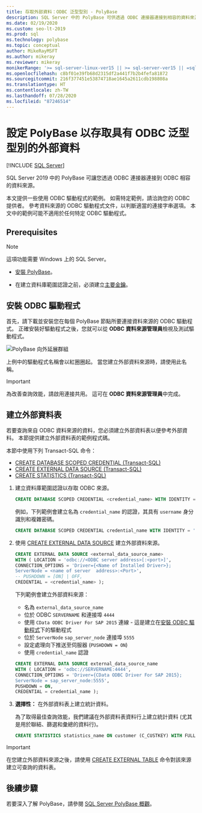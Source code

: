 ```yaml
---
title: 存取外部資料：ODBC 泛型型別 - PolyBase
description: SQL Server 中的 PolyBase 可供透過 ODBC 連接器連接到相容的資料來源。 安裝 ODBC 驅動程式並建立外部資料表。
ms.date: 02/19/2020
ms.custom: seo-lt-2019
ms.prod: sql
ms.technology: polybase
ms.topic: conceptual
author: MikeRayMSFT
ms.author: mikeray
ms.reviewer: mikeray
monikerRange: '>= sql-server-linux-ver15 || >= sql-server-ver15 || =sqlallproducts-allversions'
ms.openlocfilehash: c8bf01e39fb68d2315df2a441f7b2b4fefa81872
ms.sourcegitcommit: 216f377451e53874718ae1645a2611cdb198808a
ms.translationtype: HT
ms.contentlocale: zh-TW
ms.lasthandoff: 07/28/2020
ms.locfileid: "87246514"
---
```

# <a name="configure-polybase-to-access-external-data-with-odbc-generic-types"></a>設定 PolyBase 以存取具有 ODBC 泛型型別的外部資料

 [!INCLUDE [SQL Server](../../includes/applies-to-version/sqlserver.md)]

SQL Server 2019 中的 PolyBase 可讓您透過 ODBC 連接器連接到 ODBC 相容的資料來源。

本文提供一些使用 ODBC 驅動程式的範例。 如需特定範例，請洽詢您的 ODBC 提供者。 參考資料來源的 ODBC 驅動程式文件，以判斷適當的連接字串選項。 本文中的範例可能不適用於任何特定 ODBC 驅動程式。

## <a name="prerequisites"></a>Prerequisites

>[!NOTE]
>這項功能需要 Windows 上的 SQL Server。

* [安裝 PolyBase](polybase-installation.md)。

* 在建立資料庫範圍認證之前，必須建立[主要金鑰](../../t-sql/statements/create-master-key-transact-sql.md)。

## <a name="install-the-odbc-driver"></a>安裝 ODBC 驅動程式

首先，請下載並安裝您在每個 PolyBase 節點所要連接資料來源的 ODBC 驅動程式。 正確安裝好驅動程式之後，您就可以從 **ODBC 資料來源管理員**檢視及測試驅動程式。

![PolyBase 向外延展群組](../../relational-databases/polybase/media/polybase-odbc-admin.png) 

上例中的驅動程式名稱會以紅圈圈起。 當您建立外部資料來源時，請使用此名稱。

> [!IMPORTANT]
> 為改善查詢效能，請啟用連接共用。 這可在 **ODBC 資料來源管理員**中完成。

## <a name="create-an-external-table"></a>建立外部資料表

若要查詢來自 ODBC 資料來源的資料，您必須建立外部資料表以便參考外部資料。 本節提供建立外部資料表的範例程式碼。

本節中使用下列 Transact-SQL 命令：

* [CREATE DATABASE SCOPED CREDENTIAL (Transact-SQL)](../../t-sql/statements/create-database-scoped-credential-transact-sql.md)
* [CREATE EXTERNAL DATA SOURCE (Transact-SQL)](../../t-sql/statements/create-external-data-source-transact-sql.md) 
* [CREATE STATISTICS (Transact-SQL)](../../t-sql/statements/create-statistics-transact-sql.md)

1. 建立資料庫範圍認證以存取 ODBC 來源。

    ```sql
    CREATE DATABASE SCOPED CREDENTIAL <credential_name> WITH IDENTITY = '<username>', Secret = '<password>';
    ```

    例如，下列範例會建立名為 `credential_name` 的認證，其具有 `username` 身分識別和複雜密碼。

    ```sql
    CREATE DATABASE SCOPED CREDENTIAL credential_name WITH IDENTITY = 'username', Secret = 'BycA4ZjrE#*2W%!';
    ```

1. 使用 [CREATE EXTERNAL DATA SOURCE](../../t-sql/statements/create-external-data-source-transact-sql.md) 建立外部資料來源。

    ```sql
    CREATE EXTERNAL DATA SOURCE <external_data_source_name>
    WITH ( LOCATION = 'odbc://<ODBC server address>[:<port>]',
    CONNECTION_OPTIONS = 'Driver={<Name of Installed Driver>};
    ServerNode = <name of server  address>:<Port>',
    -- PUSHDOWN = [ON] | OFF,
    CREDENTIAL = <credential_name> );
    ```

    下列範例會建立外部資料來源：
    * 名為 `external_data_source_name`
    * 位於 ODBC `SERVERNAME` 和連接埠 `4444`
    * 使用 `CData ODBC Driver For SAP 2015` 連線 - 這是建立在[安裝 ODBC 驅動程式](#install-the-odbc-driver)下的驅動程式
    * 位於 `ServerNode` `sap_server_node` 連接埠 `5555`
    * 設定處理向下推送至伺服器 (`PUSHDOWN = ON`)
    * 使用 `credential_name` 認證

    ```sql
    CREATE EXTERNAL DATA SOURCE external_data_source_name
    WITH ( LOCATION = 'odbc://SERVERNAME:4444',
    CONNECTION_OPTIONS = 'Driver={CData ODBC Driver For SAP 2015};
    ServerNode = sap_server_node:5555',
    PUSHDOWN = ON,
    CREDENTIAL = credential_name );
    ```

1. **選擇性：** 在外部資料表上建立統計資料。

    為了取得最佳查詢效能，我們建議在外部資料表資料行上建立統計資料 (尤其是用於聯結、篩選和彙總的資料行)。

    ```sql
    CREATE STATISTICS statistics_name ON customer (C_CUSTKEY) WITH FULLSCAN; 
    ```

>[!IMPORTANT]
>在您建立外部資料來源之後，請使用 [CREATE EXTERNAL TABLE](../../t-sql/statements/create-external-table-transact-sql.md) 命令對該來源建立可查詢的資料表。

## <a name="next-steps"></a>後續步驟

若要深入了解 PolyBase，請參閱 [SQL Server PolyBase 概觀](polybase-guide.md)。
